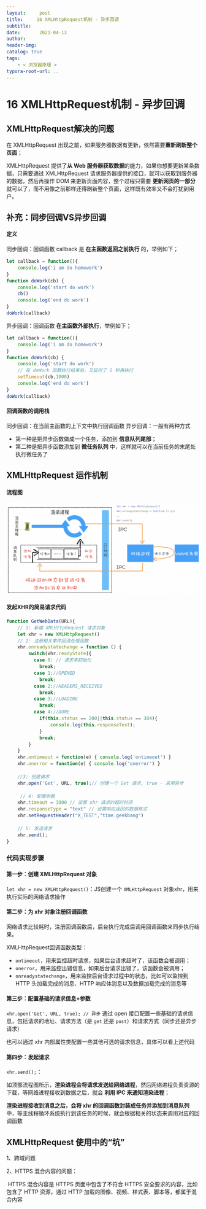 ```yaml
---
layout:     post
title:     16 XMLHttpRequest机制 - 异步回调
subtitle:  
date:       2021-04-13
author:     
header-img: 
catalog: true
tags:
    - < 浏览器原理 >
typora-root-url: ..
---
```



# 16 XMLHttpRequest机制 - 异步回调

## XMLHttpRequest解决的问题
在 XMLHttpRequest 出现之前，如果服务器数据有更新，依然需要**重新刷新整个页面**；

XMLHttpRequest 提供了**从 Web 服务器获取数据**的能力，如果你想要更新某条数据，只需要通过 XMLHttpRequest 请求服务器提供的接口，就可以获取到服务器的数据，然后再操作 DOM 来更新页面内容，整个过程只需要 **更新网页的一部分** 就可以了，而不用像之前那样还得刷新整个页面，这样既有效率又不会打扰到用户。


## 补充：同步回调VS异步回调
#### 定义
同步回调：回调函数 callback 是 **在主函数返回之前执行** 的，举例如下；
```js
let callback = function(){
    console.log('i am do homework')
}
function doWork(cb) {
    console.log('start do work')
    cb()
    console.log('end do work')
}
doWork(callback)
```
异步回调：回调函数 **在主函数外部执行**，举例如下；
```js
let callback = function(){
    console.log('i am do homework')
}
function doWork(cb) {
    console.log('start do work')
    // 在 doWork 函数执行结束后，又延时了 1 秒再执行
    setTimeout(cb,1000)   
    console.log('end do work')
}
doWork(callback)
```

#### 回调函数的调用栈
同步回调：在当前主函数的上下文中执行回调函数
异步回调：一般有两种方式

-   第一种是把异步函数做成一个任务，添加到 **信息队列尾部**；
-   第二种是把异步函数添加到 **微任务队列** 中，这样就可以在当前任务的末尾处执行微任务了

## XMLHttpRequest 运作机制
#### 流程图
<img src="/../img/assets_2019/image-20210413110259377.png" alt="image-20210413110259377" style="zoom:50%;" />

#### 发起XHR的简易请求代码
```js
function GetWebData(URL){
    // 1: 新建 XMLHttpRequest 请求对象
    let xhr = new XMLHttpRequest()
	// 2: 注册相关事件回调处理函数 
    xhr.onreadystatechange = function () {
        switch(xhr.readyState){
          case 0: // 请求未初始化
            break;
          case 1://OPENED
            break;
          case 2://HEADERS_RECEIVED
            break;
          case 3://LOADING  
            break;
          case 4://DONE
            if(this.status == 200||this.status == 304){
                console.log(this.responseText);
            }
            break;
        }
    }
    xhr.ontimeout = function(e) { console.log('ontimeout') }
    xhr.onerror = function(e) { console.log('onerror') }
 
	//3: 创建请求
    xhr.open('Get', URL, true);// 创建一个 Get 请求, true - 采用异步
 
     // 4: 配置参数
    xhr.timeout = 3000 // 设置 xhr 请求的超时时间
    xhr.responseType = "text" // 设置响应返回的数据格式
    xhr.setRequestHeader("X_TEST","time.geekbang")
 
	// 5: 发送请求
    xhr.send();
}
```
### 代码实现步骤
#### 第一步：创建 XMLHttpRequest 对象
`let xhr = new XMLHttpRequest()`：JS创建一个 `XMLHttpRequest` 对象xhr，用来执行实际的网络请求操作

#### 第二步：为 xhr 对象注册回调函数
网络请求比较耗时，注册回调函数后，后台执行完成后调用回调函数来同步执行结果。

XMLHttpRequest回调函数类型：

-   `ontimeout`，用来监控超时请求，如果后台请求超时了，该函数会被调用； 
-   `onerror`，用来监控出错信息，如果后台请求出错了，该函数会被调用；
-   `onreadystatechange`，用来监控后台请求过程中的状态，比如可以监控到 HTTP 头加载完成的消息、HTTP 响应体消息以及数据加载完成的消息等

#### 第三步：配置基础的请求信息+参数
`xhr.open('Get', URL, true); // 异步` 通过 open 接口配置一些基础的请求信息，包括请求的地址、请求方法（是 `get` 还是 `post`）和请求方式（同步还是异步请求）

也可以通过 xhr 内部属性类配置一些其他可选的请求信息，具体可以看上述代码

#### 第四步：发起请求
`xhr.send();`：

如顶部流程图所示，**渲染进程会将请求发送给网络进程**，然后网络进程负责资源的下载，等网络进程接收到数据之后，就会 **利用 IPC 来通知渲染进程**；

**渲染进程接收到消息之后，会将 xhr 的回调函数封装成任务并添加到消息队列** 中，等主线程循环系统执行到该任务的时候，就会根据相关的状态来调用对应的回调函数

## XMLHttpRequest 使用中的“坑”

1、跨域问题

2、HTTPS 混合内容的问题：

​	HTTPS 混合内容是 HTTPS 页面中包含了不符合 HTTPS 安全要求的内容，比如包含了 HTTP 资源，通过 HTTP 加载的图像、视频、样式表、脚本等，都属于混合内容